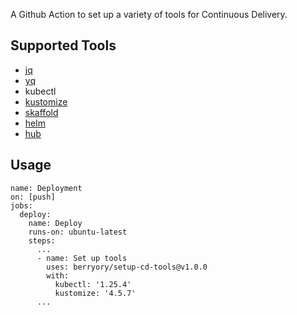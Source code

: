 A Github Action to set up a variety of tools for Continuous Delivery.

## Supported Tools

- [jq](https://stedolan.github.io/jq/)
- [yq](https://github.com/mikefarah/yq)
- kubectl
- [kustomize](https://github.com/kubernetes-sigs/kustomize)
- [skaffold](https://github.com/GoogleContainerTools/skaffold)
- [helm](https://github.com/helm/helm)
- [hub](https://github.com/github/hub)

## Usage

```
name: Deployment
on: [push]
jobs:
  deploy:
    name: Deploy
    runs-on: ubuntu-latest
    steps:
      ...
      - name: Set up tools
        uses: berryory/setup-cd-tools@v1.0.0
        with:
          kubectl: '1.25.4'
          kustomize: '4.5.7'
      ...
```
